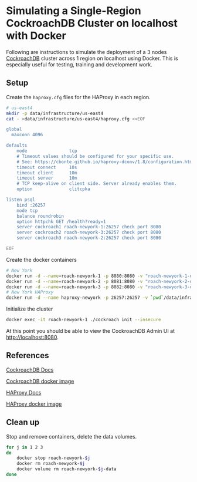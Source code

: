 # Simulating a Single-Region CockroachDB Cluster on localhost with Docker

Following are instructions to simulate the deployment of a 3 nodes [CockroachDB](https://www.cockroachlabs.com/product/) cluster across 1 region on localhost using Docker. This is especially useful for testing, training and development work.

## Setup

Create the `haproxy.cfg` files for the HAProxy in each region.

```bash
# us-east4
mkdir -p data/infrastructure/us-east4
cat - >data/infrastructure/us-east4/haproxy.cfg <<EOF

global
  maxconn 4096

defaults
    mode                tcp
    # Timeout values should be configured for your specific use.
    # See: https://cbonte.github.io/haproxy-dconv/1.8/configuration.html#4-timeout%20connect
    timeout connect     10s
    timeout client      10m
    timeout server      10m
    # TCP keep-alive on client side. Server already enables them.
    option              clitcpka

listen psql
    bind :26257
    mode tcp
    balance roundrobin
    option httpchk GET /health?ready=1
    server cockroach1 roach-newyork-1:26257 check port 8080
    server cockroach2 roach-newyork-3:26257 check port 8080
    server cockroach3 roach-newyork-2:26257 check port 8080

EOF
```

Create the docker containers

```bash
# New York
docker run -d --name=roach-newyork-1 -p 8080:8080 -v "roach-newyork-1-data:/cockroach/cockroach-data" cockroachdb/cockroach:latest start --insecure --join=roach-newyork-1,roach-newyork-2,roach-newyork-3 --locality=region=us-east4,zone=a
docker run -d --name=roach-newyork-2 -p 8081:8080 -v "roach-newyork-2-data:/cockroach/cockroach-data" cockroachdb/cockroach:latest start --insecure --join=roach-newyork-1,roach-newyork-2,roach-newyork-3 --locality=region=us-east4,zone=b
docker run -d --name=roach-newyork-3 -p 8082:8080 -v "roach-newyork-3-data:/cockroach/cockroach-data" cockroachdb/cockroach:latest start --insecure --join=roach-newyork-1,roach-newyork-2,roach-newyork-3 --locality=region=us-east4,zone=c
# New York HAProxy
docker run -d --name haproxy-newyork -p 26257:26257 -v `pwd`/data/infrastructure/us-east4/:/usr/local/etc/haproxy:ro haproxy:1.7  
```

Initialize the cluster

```bash
docker exec -it roach-newyork-1 ./cockroach init --insecure
```

At this point you should be able to view the CockroachDB Admin UI at <http://localhost:8080>.

## References

[CockroachDB Docs](https://www.cockroachlabs.com/docs/stable/index.html)

[CockroachDB docker image](https://hub.docker.com/r/cockroachdb/cockroach)

[HAProxy Docs](https://cbonte.github.io/haproxy-dconv/)

[HAProxy docker image](https://hub.docker.com/_/haproxy)

## Clean up

Stop and remove containers, delete the data volumes.

```bash
for j in 1 2 3
do
    docker stop roach-newyork-$j
    docker rm roach-newyork-$j
    docker volume rm roach-newyork-$j-data
done
```
